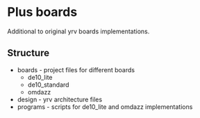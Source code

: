 # Plus boards

Additional to original yrv boards implementations.

## Structure

- boards - project files for different boards
    - de10_lite
    - de10_standard
    - omdazz
- design - yrv architecture files
- programs - scripts for de10_lite and omdazz implementations

